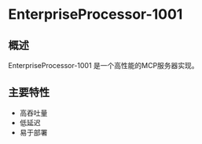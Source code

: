 # EnterpriseProcessor-1001

## 概述

EnterpriseProcessor-1001 是一个高性能的MCP服务器实现。

## 主要特性

- 高吞吐量
- 低延迟
- 易于部署

